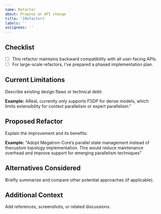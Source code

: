 ```yaml
---
name: Refactor
about: Propose an API change
title: '[Refactor]'
labels: ''
assignees: ''
---
```


## Checklist

- [ ] This refactor maintains backward compatibility with all user-facing APIs.
- [ ] For large-scale refactors, I’ve prepared a phased implementation plan.

## Current Limitations

Describe existing design flaws or technical debt:

**Example:** AReaL currently only supports FSDP for dense models, which limits
extensibility for context parallelism or expert parallelism."

## Proposed Refactor

Explain the improvement and its benefits:

**Example:** "Adopt Megatron-Core’s parallel state management instead of thecustom
topology implementation. This would reduce maintenance overhead and improve support for
emerging parallelism techniques"

## Alternatives Considered

Briefly summarize and compare other potential approaches (if applicable).

## Additional Context

Add references, screenshots, or related discussions.
